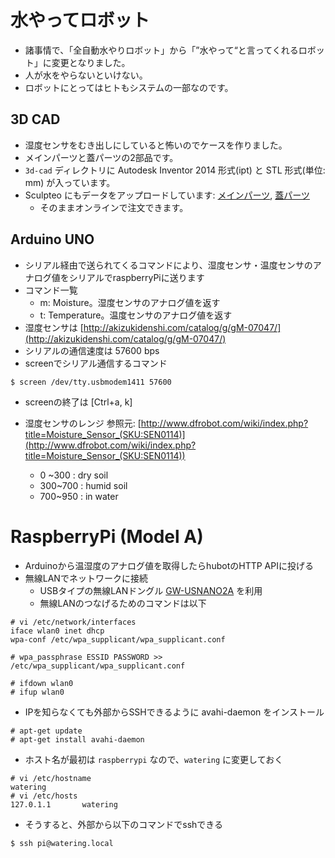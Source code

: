 # 水やってロボット
- 諸事情で、「全自動水やりロボット」から「”水やって“と言ってくれるロボット」に変更となりました。
- 人が水をやらないといけない。
- ロボットにとってはヒトもシステムの一部なのです。


## 3D CAD
- 湿度センサをむき出しにしていると怖いのでケースを作りました。
- メインパーツと蓋パーツの2部品です。
- `3d-cad` ディレクトリに Autodesk Inventor 2014 形式(ipt) と STL 形式(単位: mm) が入っています。
- Sculpteo にもデータをアップロードしています: [メインパーツ](http://www.sculpteo.com/en/design/moisture-sensor-case-part-0/epgLNvjr), [蓋パーツ](http://www.sculpteo.com/en/design/moisture-sensor-case-part-1-2/ZrL73rzd)
   - そのままオンラインで注文できます。

## Arduino UNO
- シリアル経由で送られてくるコマンドにより、湿度センサ・温度センサのアナログ値をシリアルでraspberryPiに送ります
- コマンド一覧
   - m: Moisture。湿度センサのアナログ値を返す
   - t: Temperature。温度センサのアナログ値を返す
- 湿度センサは [http://akizukidenshi.com/catalog/g/gM-07047/](http://akizukidenshi.com/catalog/g/gM-07047/)
- シリアルの通信速度は 57600 bps
- screenでシリアル通信するコマンド

```
$ screen /dev/tty.usbmodem1411 57600
```
   - screenの終了は [Ctrl+a, k]

- 湿度センサのレンジ 参照元: [http://www.dfrobot.com/wiki/index.php?title=Moisture_Sensor_(SKU:SEN0114)](http://www.dfrobot.com/wiki/index.php?title=Moisture_Sensor_(SKU:SEN0114))
   - 0 ~300 : dry soil
   - 300~700 : humid soil
   - 700~950 : in water

# RaspberryPi (Model A)
- Arduinoから温湿度のアナログ値を取得したらhubotのHTTP APIに投げる
- 無線LANでネットワークに接続
   - USBタイプの無線LANドングル [GW-USNANO2A](http://www.amazon.co.jp/%E3%80%90Amazon-co-jp%E9%99%90%E5%AE%9A%E3%80%91PLANEX-%E7%84%A1%E7%B7%9ALAN%E5%AD%90%E6%A9%9F-USB%E3%82%A2%E3%83%80%E3%83%97%E3%82%BF%E3%83%BC%E5%9E%8B-150Mbps-GW-USNANO2A/dp/B00ESA34GA/ref=sr_1_2?ie=UTF8&qid=1402773295&sr=8-2&keywords=%E7%84%A1%E7%B7%9Alan+usb) を利用
   - 無線LANのつなげるためのコマンドは以下
   
```
# vi /etc/network/interfaces
iface wlan0 inet dhcp
wpa-conf /etc/wpa_supplicant/wpa_supplicant.conf
```

```
# wpa_passphrase ESSID PASSWORD >> /etc/wpa_supplicant/wpa_supplicant.conf
```

```
# ifdown wlan0
# ifup wlan0
```

- IPを知らなくても外部からSSHできるように avahi-daemon をインストール

```
# apt-get update
# apt-get install avahi-daemon
```

- ホスト名が最初は `raspberrypi` なので、`watering` に変更しておく

```
# vi /etc/hostname
watering
# vi /etc/hosts
127.0.1.1       watering
```

- そうすると、外部から以下のコマンドでsshできる

```
$ ssh pi@watering.local
```


